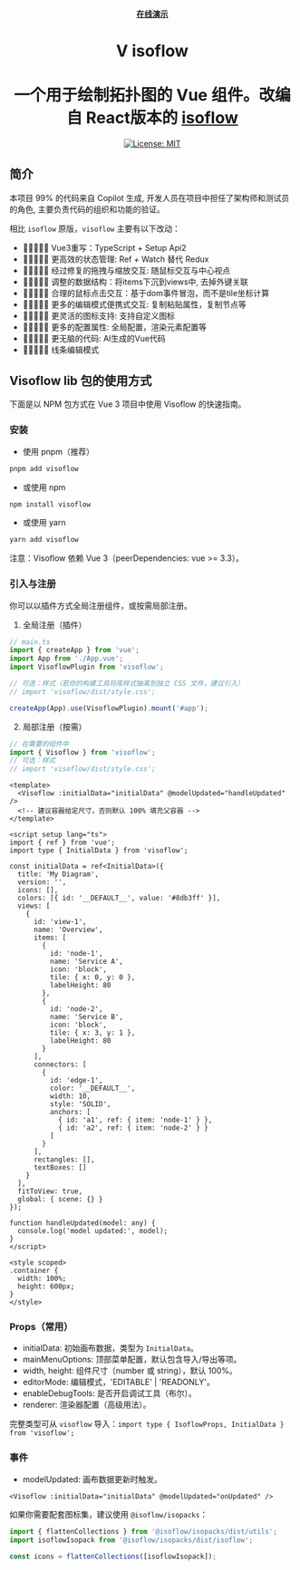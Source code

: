 <h4 align="center">
  <a href="https://a876691666.github.io/visoflow/">在线演示</a>
</h4>

<div align="center">
    <h1>V isoflow</h1>
    <h1>一个用于绘制拓扑图的 Vue 组件。改编自 React版本的 <a href="https://github.com/markmanx/isoflow">isoflow</a></h1>
</div>

<div align="center">

[![License: MIT](https://img.shields.io/badge/License-MIT-yellow.svg)](https://opensource.org/licenses/MIT)

</div>

## 简介

本项目 99% 的代码来自 Copilot 生成, 开发人员在项目中担任了架构师和测试员的角色, 主要负责代码的组织和功能的验证。

相比 `isoflow` 原版，`visoflow` 主要有以下改动：

- 🤖🤖🤖🤖👨 Vue3重写：TypeScript + Setup Api2
- 🤖🤖👨👨👨 更高效的状态管理: Ref + Watch 替代 Redux
- 🤖🤖🤖🤖👨 经过修复的拖拽与缩放交互: 随鼠标交互与中心视点
- 🤖🤖🤖🤖👨 调整的数据结构：将items下沉到views中, 去掉外键关联
- 🤖🤖🤖🤖👨 合理的鼠标点击交互：基于dom事件冒泡，而不是tile坐标计算
- 🤖🤖🤖🤖👨 更多的编辑模式便携式交互: 复制粘贴属性，复制节点等
- 🤖🤖🤖🤖👨 更灵活的图标支持: 支持自定义图标
- 🤖🤖🤖🤖👨 更多的配置属性: 全局配置，渲染元素配置等
- 🤖🤖🤖🤖👨 更无脑的代码: AI生成的Vue代码
- 🤖🤖🤖🤖👨 线条编辑模式

## Visoflow lib 包的使用方式

下面是以 NPM 包方式在 Vue 3 项目中使用 Visoflow 的快速指南。

### 安装

- 使用 pnpm（推荐）

```bash
pnpm add visoflow
```

- 或使用 npm

```bash
npm install visoflow
```

- 或使用 yarn

```bash
yarn add visoflow
```

注意：Visoflow 依赖 Vue 3（peerDependencies: vue >= 3.3）。

### 引入与注册

你可以以插件方式全局注册组件，或按需局部注册。

1. 全局注册（插件）

```ts
// main.ts
import { createApp } from 'vue';
import App from './App.vue';
import VisoflowPlugin from 'visoflow';

// 可选：样式（若你的构建工具将库样式抽离到独立 CSS 文件，建议引入）
// import 'visoflow/dist/style.css';

createApp(App).use(VisoflowPlugin).mount('#app');
```

2. 局部注册（按需）

```ts
// 在需要的组件中
import { Visoflow } from 'visoflow';
// 可选：样式
// import 'visoflow/dist/style.css';
```

```vue
<template>
  <Visoflow :initialData="initialData" @modelUpdated="handleUpdated" />
  <!-- 建议容器给定尺寸，否则默认 100% 填充父容器 -->
</template>

<script setup lang="ts">
import { ref } from 'vue';
import type { InitialData } from 'visoflow';

const initialData = ref<InitialData>({
  title: 'My Diagram',
  version: '',
  icons: [],
  colors: [{ id: '__DEFAULT__', value: '#8db3ff' }],
  views: [
    {
      id: 'view-1',
      name: 'Overview',
      items: [
        {
          id: 'node-1',
          name: 'Service A',
          icon: 'block',
          tile: { x: 0, y: 0 },
          labelHeight: 80
        },
        {
          id: 'node-2',
          name: 'Service B',
          icon: 'block',
          tile: { x: 3, y: 1 },
          labelHeight: 80
        }
      ],
      connectors: [
        {
          id: 'edge-1',
          color: '__DEFAULT__',
          width: 10,
          style: 'SOLID',
          anchors: [
            { id: 'a1', ref: { item: 'node-1' } },
            { id: 'a2', ref: { item: 'node-2' } }
          ]
        }
      ],
      rectangles: [],
      textBoxes: []
    }
  ],
  fitToView: true,
  global: { scene: {} }
});

function handleUpdated(model: any) {
  console.log('model updated:', model);
}
</script>

<style scoped>
.container {
  width: 100%;
  height: 600px;
}
</style>
```

### Props（常用）

- initialData: 初始画布数据，类型为 `InitialData`。
- mainMenuOptions: 顶部菜单配置，默认包含导入/导出等项。
- width, height: 组件尺寸（number 或 string），默认 100%。
- editorMode: 编辑模式，'EDITABLE' | 'READONLY'。
- enableDebugTools: 是否开启调试工具（布尔）。
- renderer: 渲染器配置（高级用法）。

完整类型可从 `visoflow` 导入：`import type { IsoflowProps, InitialData } from 'visoflow';`

### 事件

- modelUpdated: 画布数据更新时触发。

```vue
<Visoflow :initialData="initialData" @modelUpdated="onUpdated" />
```

如果你需要配套图标集，建议使用 `@isoflow/isopacks`：

```ts
import { flattenCollections } from '@isoflow/isopacks/dist/utils';
import isoflowIsopack from '@isoflow/isopacks/dist/isoflow';

const icons = flattenCollections([isoflowIsopack]);
```
